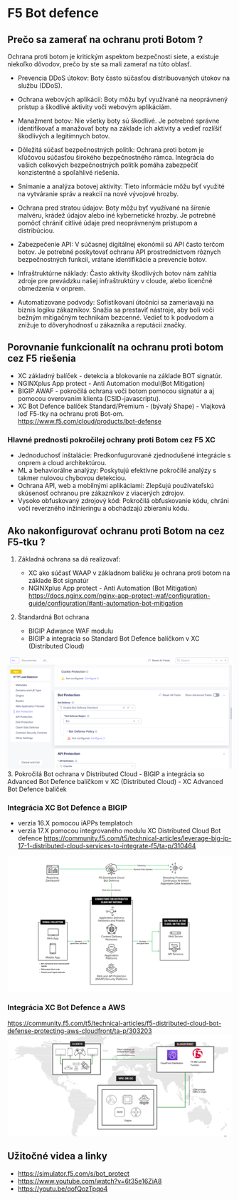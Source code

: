 # F5 Bot defence 
<!-- Diskover -->
## Prečo sa zamerať na ochranu proti Botom ?
Ochrana proti botom je kritickým aspektom bezpečnosti siete, a existuje niekoľko dôvodov, prečo by ste sa mali zamerať na túto oblasť.

- Prevencia DDoS útokov: Boty často súčasťou distribuovaných útokov na službu (DDoS). 

- Ochrana webových aplikácií: Boty môžu byť využívané na neoprávnený prístup a škodlivé aktivity voči webovým aplikáciám. 

- Manažment botov: Nie všetky boty sú škodlivé. Je potrebné správne identifikovať a manažovať boty na základe ich aktivity a vedieť rozlíšiť škodlivých a legitímnych botov.

- Dôležitá súčasť bezpečnostných politík: Ochrana proti botom je kľúčovou súčasťou širokého bezpečnostného rámca. Integrácia do vašich celkových bezpečnostných politík pomáha zabezpečiť konzistentné a spoľahlivé riešenia.

- Snímanie a analýza botovej aktivity: Tieto informácie môžu byť využité na vytváranie správ a reakcií na nové vývojové hrozby.

- Ochrana pred stratou údajov: Boty môžu byť využívané na šírenie malvéru, krádež údajov alebo iné kybernetické hrozby. Je potrebné pomôcť chrániť citlivé údaje pred neoprávneným prístupom a distribúciou.

- Zabezpečenie API: V súčasnej digitálnej ekonómii sú API často terčom botov. Je potrebné poskytovať ochranu API prostredníctvom rôznych bezpečnostných funkcií, vrátane identifikácie a prevencie botov.

- Infraštruktúrne náklady: Často aktivity škodlivých botov nám zahltia zdroje pre prevádzku našej infraštruktúry v cloude, alebo licenčné obmedzenia v onprem. 

- Automatizovane podvody: Sofistikovaní útočníci sa zameriavajú na biznis logiku zákazníkov. Snažia sa prestaviť nástroje, aby boli voči bežným mitigačným technikám bezcenné. Vedieť to k podvodom a znižuje to dôveryhodnosť u zákazníka a reputácií značky. 

<!-- Learn -->

## Porovnanie funkcionalít na ochranu proti botom cez F5 riešenia
- XC základný balíček - detekcia a blokovanie na základe BOT signatúr. 
- NGINXplus App protect - Anti Automation  modul(Bot Mitigation) 
- BIGIP AWAF - pokročilá ochrana voči botom pomocou signatúr a aj pomocou overovaním klienta (CSID-javascriptu). 
- XC Bot Defence balíček Standard/Premium - (bývalý Shape) - Vlajková loď F5-tky na ochranu proti Bot-om. https://www.f5.com/cloud/products/bot-defense

### Hlavné prednosti pokročilej ochrany proti Botom cez F5 XC 

- Jednoduchosť inštalácie:
    Predkonfugurované zjednodušené integrácie s onprem a cloud architektúrou.
- ML a behaviorálne analýzy:
    Poskytujú efektívne pokročilé analýzy s takmer nulovou chybovou detekciou.
- Ochrana API, web a mobilnými aplikáciami:
    Zlepšujú používateľskú skúsenosť ochranou pre zákazníkov z viacerých zdrojov.
- Vysoko obfuskovaný zdrojový kód:
    Pokročilá obfuskovanie kódu, chráni voči reverzného inžinieringu a obchádzajú zbieraniu kódu.  

## Ako nakonfigurovať  ochranu proti Botom na cez F5-tku ? 

1. Základná ochrana sa dá realizovať: 
    - XC ako súčasť WAAP v základnom balíčku je ochrana proti botom na základe Bot signatúr 
    - NGINXplus App protect - Anti Automation (Bot Mitigation) 
    https://docs.nginx.com/nginx-app-protect-waf/configuration-guide/configuration/#anti-automation-bot-mitigation

2. Štandardná Bot ochrana 
    - BIGIP Adwance WAF modulu 
    - BIGIP a integrácia so Standard Bot Defence balíčkom v XC (Distributed Cloud)


 ![Alt text](image-4.png)
3. Pokročilá Bot ochrana v Distributed Cloud
    - BIGIP a integrácia so Advanced Bot Defence balíčkom v XC (Distributed Cloud)
    - XC Advanced Bot Defence baliček




### Integrácia XC Bot Defence a BIGIP 
- verzia 16.X  pomocou iAPPs templatoch 
- verzia 17.X pomocou integrovaného modulu XC Distributed Cloud Bot defence 
https://community.f5.com/t5/technical-articles/leverage-big-ip-17-1-distributed-cloud-services-to-integrate-f5/ta-p/310464

![Alt text](image.png)

### Integrácia XC Bot Defence a AWS 
https://community.f5.com/t5/technical-articles/f5-distributed-cloud-bot-defense-protecting-aws-cloudfront/ta-p/303203
![Alt text](image-1.png)



<!-- Try -->

## Užitočné videa a linky
- https://simulator.f5.com/s/bot_protect
- https://www.youtube.com/watch?v=6t35e16ZiA8
- https://youtu.be/qofQozTpqo4

